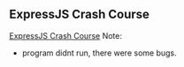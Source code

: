 ## ExpressJS Crash Course

<a href="https://www.youtube.com/watch?v=gnsO8-xJ8rs">ExpressJS Crash Course</a>
Note:
  - program didnt run, there were some bugs.
